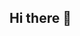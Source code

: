 ## Hi there 👋

<!--
**DenverCowan/DenverCowan** is a ✨ _special_ ✨ repository because its `README.md` (this file) appears on your GitHub profile.

Here are some ideas to get you started:

TESTING
- 🔭 I’m currently working on ...
- 🌱 I’m currently learning ...
- 👯 I’m looking to collaborate on ...
- 🤔 I’m looking for help with ...
- 💬 Ask me about ...
- 📫 How to reach me: ...
- 😄 Pronouns: ...
- ⚡ Fun fact: ...
-->
